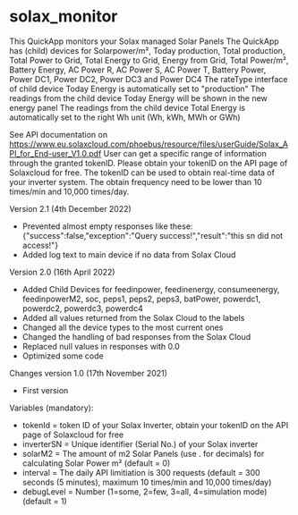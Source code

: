 # solax_monitor

This QuickApp monitors your Solax managed Solar Panels
The QuickApp has (child) devices for Solarpower/m², Today production, Total production, Total Power to Grid, Total Energy to Grid, Energy from Grid, Total Power/m², Battery Energy, AC Power R, AC Power S, AC Power T, Battery Power, Power DC1, Power DC2, Power DC3 and Power DC4
The rateType interface of child device Today Energy is automatically set to "production"
The readings from the child device Today Energy will be shown in the new energy panel 
The readings from the child device Total Energy is automatically set to the right Wh unit (Wh, kWh, MWh or GWh) 

See API documentation on https://www.eu.solaxcloud.com/phoebus/resource/files/userGuide/Solax_API_for_End-user_V1.0.pdf
User can get a specific range of information through the granted tokenID. Please obtain your tokenID on the API page of Solaxcloud for free.
The tokenID can be used to obtain real-time data of your inverter system. The obtain frequency need to be lower than 10 times/min and 10,000 times/day.

Version 2.1 (4th December 2022)
- Prevented almost empty responses like these: {"success":false,"exception":"Query success!","result":"this sn did not access!"}
- Added log text to main device if no data from Solax Cloud 

Version 2.0 (16th April 2022)
- Added Child Devices for feedinpower, feedinenergy, consumeenergy, feedinpowerM2, soc, peps1, peps2, peps3, batPower, powerdc1, powerdc2, powerdc3, powerdc4
- Added all values returned from the Solax Cloud to the labels
- Changed all the device types to the most current ones
- Changed the handling of bad responses from the Solax Cloud
- Replaced null values in responses with 0.0
- Optimized some code

Changes version 1.0 (17th November 2021)
- First version


Variables (mandatory): 
- tokenId = token ID of your Solax Inverter, obtain your tokenID on the API page of Solaxcloud for free
- inverterSN = Unique identifier (Serial No.) of your Solax inverter
- solarM2 = The amount of m2 Solar Panels (use . for decimals) for calculating Solar Power m² (default = 0)
- interval = The daily API limitiation is 300 requests (default = 300 seconds (5 minutes), maximum 10 times/min and 10,000 times/day)
- debugLevel = Number (1=some, 2=few, 3=all, 4=simulation mode) (default = 1)
